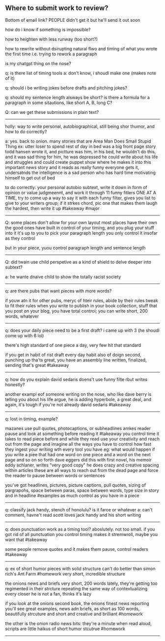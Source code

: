 ## Where to submit work to review?
Bottom of email link?
PEOPLE didn't get it but he'll send it out soon



how do i know if something is impossible?

how to heighten with less runway (too short?)

how to rewrite without dsirupting natural flwo and timing of what you wrote the first time
i.e. trying to rework a paragraph

is my chatgpt thing on the nose?

q: is there list of timing tools
a: don't know, i shoudl make one (makes note of it)

q: should i be writing jokes before drafts and pitching jokes?

q: should my sentence length alsways be short? is there a formula for a paragraph in some sitautions, like short A, B, long C?

Q: can we get these submissions in plain text?

---
holly: way to write personal, autobiographical, still being shor thumor, and how to do correctly?

a: yes. back to onion. many stories that are Area Man Does Small Stupid Thing
ex: utter loser to spend rest of day in bed
was a big front page story
todd hansen wrote it, and pictture was him, in his bed, he wouldn't do this, and it was sad thing for him, he was depressed
he could write about his life and struggles and could create puppet show where he makes it into this important news story and it reads as really funny
everyone gets it, undersatnds the intelligence is a sad person who has hard time motivating himself to get out of bed

to do correctly: your personal autobio subtext, write it down in form of opinion or value judgmeennt, and work it through 11 funny fitlers ONE AT A TIME, try to come up a way to say it with each funny filter, gives you list to give to your writers group; if it strkes chord, pic one that makes them laugh the hardest, then write it up #takeaway #major 

---
Q: some places don't allow for your own layout
most places have their own
the good ones have built in control of your timing, and you plug your stuff into it
it's up to you to pick your paragraph length 
you only control it insofar as they control

but in your piece, yuou control paragraph length and sentence length

---
Q: did twain use child perspetive as a kind of shield to delve deeper into subtext?

a: he wante dnaive child to show the totally racist society 

---

q: are there pubs that want pieces with more words?

if youw atn it for other pubs, meryc of hteir rules, abide by their rules
tweak to fit their rules
when you write to publish in your book collection, stuff that you post on your blog, you have total control;
you can write short, 200 words, whatever

---
q: does your daily piece need to be a first draft?
i came up with 3 (he shoudl come up with 6 lol)

there's high standard of one piece a day, very few hit that standard

if you get in habit of rist draft every day
habit also of doign second, punching up
tha'ts great, you have an assembly line
written, finalized, sending
that's great #takeaway 

---
q: how do you explain david sedaris doens't use funny filte rbut writes honestly?

another exampl eof someone writing on the nose, who like dave berry is telling you about his life
argue, he is adding hyperbole, a great deal, and again, it's tough if you're not already david sedaris #takeaway 

---
q: lost in timing, example?

mazanes use pull quotes, photocaptions, or subheadlines
amkes reader pause and look at something before reading it #takeaway 
you control time it takes to read piece before and while they read
use your creativity and reach out from the page and imagine all the ways you have to control how fast they ingest your writing wth every tool you have
eg: what would happen if you write a piee that had one word on one piece and a word on the next page and so on so forth
dave eggers did this with first novel, his memoir
eddy schlaner, writes "very good copy" 
he does crazy and creative spacing within articles
these are all ways to reach out from the dead page and force the reader to pause between words or sentences

you've got headlines, pictures, picture captions, pull quotes, sizing of pargrapohs, space between paras, space between words, type size in story and in headline #examples
as much control as you have in a piece

---

q: classify jack handy, stench of honolulu? is it farce or whatever
a: can't comment, havne't read
scott loves jack handy and his short writing

---
q: does punctuation work as a timing tool?
aboslutely. not too small. if you got rid of all punctuation you control timing makes it stremwroll, maybe you want that #takeaway

some people remove quotes and it makes them pause, control readers #takeaway

---

q: ex of short humor pieces with solid structure
can't do better than simon rich's Ant Farm #homework 
very short, incredible structure

the onions news and briefs
very short, 200 words
lately, they're getting too regimented in their strcture
repeating the same way of contextualizing every closer
he is not a fan, thinks it's lazy

if you look at the onions second book,
the onions finest news reporting
you'll see great examples, news adn briefs, as short as 100 words, beautifully strcuture and short and creative and brilliant #homework 

the other is the onion radio news bits: they're a minute when read aloud, scripts are little haikus of short humor stcutrue #homework 

---
